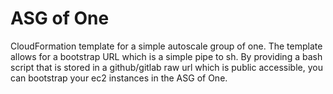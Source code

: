 # ASG of One

CloudFormation template for a simple autoscale group of one. The template allows for a bootstrap URL which is a simple pipe to sh. By providing a bash script that is stored in a github/gitlab raw url which is public accessible, you can bootstrap your ec2 instances in the ASG of One.
